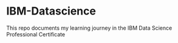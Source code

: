 # IBM-Datascience
This repo documents my learning journey in the IBM Data Science Professional Certificate
